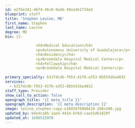 ```yaml
---
id: e2f6e341-46f4-46c0-9adb-49a1de1734ed
blueprint: staff
title: 'Stephen Levine, MD'
first_name: Stephen
last_name: Levine
degree: MD
bio: |2-

              <h4>Medical Education</h4>
              <p>Autonomous University of Guadalajara</p>
              <h4>Residency</h4>
              <p>Brookdale Hospital Medical Center</p>
              <h4>Fellowship</h4>
              <p>Brookdale Hospital Medical Center</p>
          
primary_specialty: b31fdc4b-f953-41f6-a353-8b5541ba4832
services:
  - b31fdc4b-f953-41f6-a353-8b5541ba4832
staff_type: Provider
show_call_to_action: false
opengraph_title: '{{ meta_title }}'
opengraph_description: '{{ meta_description }}'
image: levine_stephen-copy-e1603476900410-298x300.jpg
updated_by: b4edca85-1aed-4414-b76d-caa31d61829f
updated_at: 1696515970
---
```

